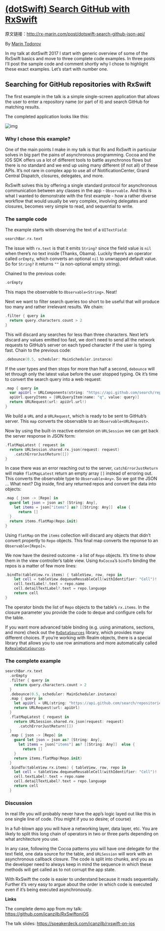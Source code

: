 # [(dotSwift) Search GitHub with RxSwift](http://rx-marin.com/post/dotswift-search-github-json-api/)            

原文链接：http://rx-marin.com/post/dotswift-search-github-json-api/

By [Marin Todorov]()															

In my talk at dotSwift 2017 I start with generic overview of some of the RxSwift basics and move to three complete code examples. In three posts I’ll post the sample code and comment shortly why I chose to highlight these exact examples. Let’s start with number one.

## Searching for GitHub repositories with RxSwift

The first example in the talk is a simple single-screen application that allows the user to enter a repository name (or part of it) and search GitHub for matching results.

The completed application looks like this:

![img](http://rx-marin.com/images/github-search.png)

### Why I chose this example?

One of the main points I make in my talk is that Rx and RxSwift in particular solves in big part the pains of asynchronous programming. Cocoa and the iOS SDK offers us a lot of different tools to battle asynchronos flows but there is no standard and we end up using many different (if not all) of these APIs. It’s not rare in complex app to use all of NotificationCenter, Grand Central Dispatch, closures, delegates, and more.

RxSwift solves this by offering a single standard protocol for asynchronous communication between any classes in the app - `Observable`. And this is what I wanted to demonstrate with the first example - how a rather diverse workflow that would usually be very complex, involving delegates and closures, becomes very simple to read, and sequential to write.

### The sample code

The example starts with observing the text of a `UITextField`:

```swift
searchBar.rx.text
```

The issue with `rx.text` is that it emits `String?` since the field value is `nil` when there’s no text inside (Thanks, Obama). Luckily there’s an operator called `orEmpty`, which converts an optional `nil` to unwrapped default value. So for `String?` it returns `""` (a non-optional empty string).

Chained to the previous code:

```swift
.orEmpty
```

This maps the observable to `Observable<String>`. Neat!

Next we want to filter search queries too short to be useful that will produce too many and rather irrelevant results. We chain:

```swift
.filter { query in
  return query.characters.count > 2
}
```

This will discard any searches for less than three characters. Next let’s discard any values emitted too fast, we don’t need to send all the network requests to GitHub’s server on each typed character if the user is typing fast. Chain to the previous code:

```swift
.debounce(0.5, scheduler: MainScheduler.instance)
```

If the user types and then stops for more than half a second, `debounce` will let through only the latest value before the user stopped typing. Ok it’s time to convert the search query into a web request:

```swift
.map { query in
  var apiUrl = URLComponents(string: "https://api.github.com/search/repositories")!
  apiUrl.queryItems = [URLQueryItem(name: "q", value: query)]
  return URLRequest(url: apiUrl.url!)
}
```

We build a `URL` and a `URLRequest`, which is ready to be sent to GitHub’s server. This `map` converts the observable to an `Observable<URLRequest>`.

Now by using the built-in reactive extension on `URLSession` we can get back the server response in JSON form:

```swift
.flatMapLatest { request in
  return URLSession.shared.rx.json(request: request)
    .catchErrorJustReturn([])
}
```

In case there was an error reaching out to the server, `catchErrorJustReturn` will make `flatMapLatest` return an empty array `[]` instead of erroring out. This converts the observable type to `Observable<Any>`. So we got the JSON … What next? Dig inside, find any returned repos and convert the data into objects:

```swift
.map { json -> [Repo] in
  guard let json = json as? [String: Any],
    let items = json["items"] as? [[String: Any]]  else {
      return []
  }
  return items.flatMap(Repo.init)
}
```

Using `flatMap` on the `items` collection will discard any objects that didn’t convert propertly to `Repo` objects. This final map converts the reponse to an `Observable<[Repo]>`.

We now have the desired outcome - a list of `Repo` objects. It’s time to show them in the view controller’s table view. Using `RxCocoa`’s `bindTo` binding the repos is a matter of few more lines:

```swift
.bindTo(tableView.rx.items) { tableView, row, repo in
    let cell = tableView.dequeueReusableCell(withIdentifier: "Cell")!
    cell.textLabel!.text = repo.name
    cell.detailTextLabel?.text = repo.language
    return cell
}
```

The operator binds the list of `Repo` objects to the table’s `rx.items`. In the closure parameter you provide the code to deque and configure cells for the table.

If you want more advanced table binding (e.g. using animations, sections, and more) check out the [`RxDataSources`](https://github.com/RxSwiftCommunity/RxDataSources) library, which provides many different choices. If you’re working with Realm objects, there is a special library that allows you to use row animations and more automatically called [`RxRealmDataSources`](https://github.com/RxSwiftCommunity/RxRealmDataSources).

### The complete example

```swift
searchBar.rx.text
  .orEmpty
  .filter { query in
    return query.characters.count > 2
  }
  .debounce(0.5, scheduler: MainScheduler.instance)
  .map { query in
    let apiUrl = URL(string: "https://api.github.com/search/repositories?q=" + query)!
    return URLRequest(url: apiUrl)
  }
  .flatMapLatest { request in
    return URLSession.shared.rx.json(request: request)
      .catchErrorJustReturn([])
  }
  .map { json -> [Repo] in
    guard let json = json as? [String: Any],
      let items = json["items"] as? [[String: Any]]  else {
        return []
    }
    return items.flatMap(Repo.init)
  }
  .bindTo(tableView.rx.items) { tableView, row, repo in
    let cell = tableView.dequeueReusableCell(withIdentifier: "Cell")!
    cell.textLabel!.text = repo.name
    cell.detailTextLabel?.text = repo.language
    return cell
  }
```

### Discussion

In real life you will probably never have the app’s logic layed out like this in one single line of code. (You might if you so desire; of course)

In a full-blown app you will have a networking layer, data layer, etc. You are likely to split this long chain of operators in two or three parts depending on what architecture you use.

In any case, following the Cocoa patterns you will have one delegate for the text field, one data source for the table, and `URLSession` will work with an asynchronous callback closure. The code is split into chunks, and you as the developer need to  always keep in mind the sequence in which these methods will get called as to not corrupt the app state.

With RxSwift the code is easier to understand because it reads sequentially. Further it’s very easy to argue about the order in which code is executed even if it’s being executed asynchronously.

**Links**

The complete demo app from my talk: <https://github.com/icanzilb/RxSwiftoniOS>

The talk slides: <https://speakerdeck.com/icanzilb/rxswift-on-ios>